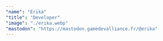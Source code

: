 ```yaml
---
"name": "Erika"
"title": "Developer"
"image": "./erika.webp"
"mastodon": "https://mastodon.gamedevalliance.fr/@erika"
---
```

